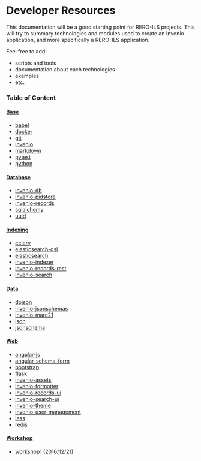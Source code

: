 # Developer Resources

This documentation will be a good starting point for RERO-ILS projects. This will try to summary technologies and modules used to create an Invenio application, and more specifically a RERO-ILS application.

Feel free to add:

  * scripts and tools
  * documentation about each technologies
  * examples
  * etc.

### Table of Content

#### [Base](./base/README.md)

- [babel](base/babel.md)
- [docker](base/docker.md)
- [git](base/git.md)
- [invenio](base/invenio.md)
- [markdown](base/markdown.md)
- [pytest](base/pytest.md)
- [python](base/python.md)

#### [Database](database/README.md)

- [invenio-db](database/invenio-db.md)
- [invenio-pidstore](database/invenio-pidstore.md)
- [invenio-records](database/invenio-records.md)
- [sqlalchemy](database/sqlalchemy.md)
- [uuid](database/uuid.md)

#### [Indexing](indexing/README.md)

- [celery](indexing/celery.md)
- [elasticsearch-dsl](indexing/elasticsearch-dsl.md)
- [elasticsearch](indexing/elasticsearch.md)
- [invenio-indexer](indexing/invenio-indexer.md)
- [invenio-records-rest](indexing/invenio-records-rest.md)
- [invenio-search](indexing/invenio-search.md)

#### [Data](data/README.md)

- [dojson](data/dojson.md)
- [invenio-jsonschemas](data/invenio-jsonschemas.md)
- [invenio-marc21](data/invenio-marc21.md)
- [json](data/json.md)
- [jsonschema](data/jsonschema.md)

#### [Web](web/README.md)

- [angular-js](web/angular-js.md)
- [angular-schema-form](web/angular-schema-form.md)
- [bootstrap](web/bootstrap.md)
- [flask](web/flask.md)
- [invenio-assets](web/invenio-assets.md)
- [invenio-formatter](web/invenio-formatter.md)
- [invenio-records-ui](web/invenio-records-ui.md)
- [invenio-search-ui](web/invenio-search-ui.md)
- [invenio-theme](web/invenio-theme.md)
- [invenio-user-management](web/invenio-user.md)
- [less](web/less.md)
- [redis](web/redis.md)

#### [Workshop](workshop/workshop1.md)

- [workshop1 (2016/12/21)](workshop/workshop1.md#workshop-1)
